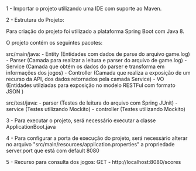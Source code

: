 1 - Importar o projeto utilizando uma IDE com suporte ao Maven.

2 - Estrutura do Projeto:

Para criação do projeto foi utilizado a plataforma Spring Boot com Java 8.

O projeto contém os seguintes pacotes:

src/main/java:
	- Entity (Entidades com dados de parse do arquivo game.log)
	- Parser (Camada para realizar a leitura e parser do arquivo de game.log)
	- Service (Camada que obtém os dados do parser e transforma em informações dos jogos)
	- Controller (Camada que realiza a exposição de um recurso da API, dos dados retornados pela camada Service)
	- VO (Entidades utilziadas para exposição no modelo RESTFul com formato JSON )

src/test/java:
	- parser (Testes de leitura do arquivo com Spring JUnit)
	- service (Testes utilizando Mockito)
	- controller (Testes utilizando Mockito)
	
3 - Para executar o projeto, será necessário executar a classe ApplicationBoot.java

4 - Para configurar a porta de execução do projeto, será necessário alterar no arquivo 
"src/main/resources/application.properties" a propriedade server.port que está com default 8080

5 - Recurso para consulta dos jogos:
GET - http://localhost:8080/scores